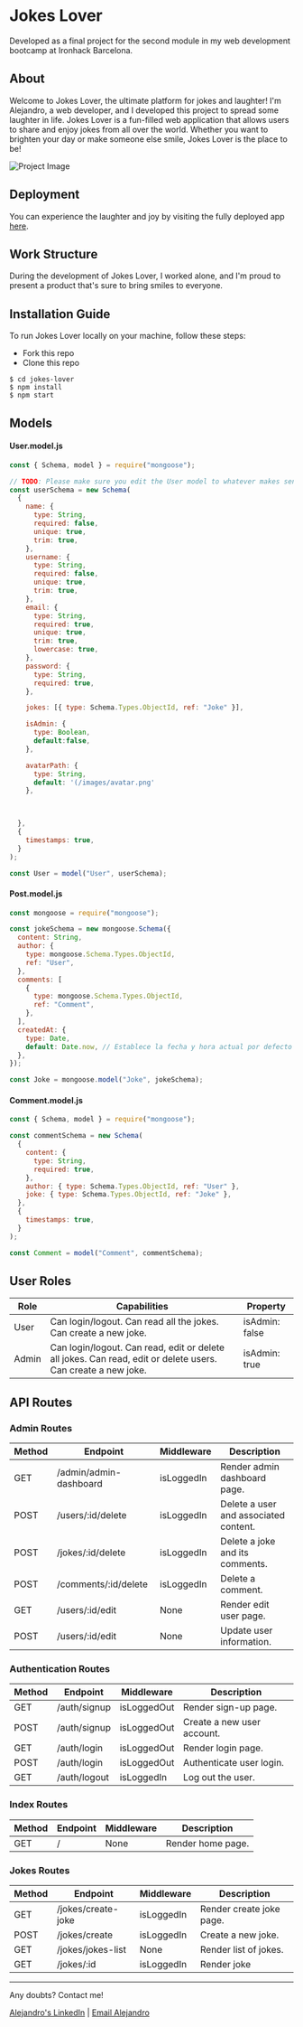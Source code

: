 # Jokes Lover

Developed as a final project for the second module in my web development bootcamp at Ironhack Barcelona.

## About
Welcome to Jokes Lover, the ultimate platform for jokes and laughter! I'm Alejandro, a web developer, and I developed this project to spread some laughter in life. Jokes Lover is a fun-filled web application that allows users to share and enjoy jokes from all over the world. Whether you want to brighten your day or make someone else smile, Jokes Lover is the place to be!

![Project Image](https://ichef.bbci.co.uk/news/800/cpsprodpb/16D11/production/_108175439_gettyimages-683702656.jpg "Project Image")

## Deployment
You can experience the laughter and joy by visiting the fully deployed app [here](https://jokes-lover-app.com).

## Work Structure
During the development of Jokes Lover, I worked alone, and I'm proud to present a product that's sure to bring smiles to everyone.

## Installation Guide
To run Jokes Lover locally on your machine, follow these steps:

- Fork this repo
- Clone this repo 

```shell
$ cd jokes-lover
$ npm install
$ npm start
```

## Models
#### User.model.js
```js
const { Schema, model } = require("mongoose");

// TODO: Please make sure you edit the User model to whatever makes sense in this case
const userSchema = new Schema(
  {
    name: {
      type: String,
      required: false,
      unique: true,
      trim: true,
    },
    username: {
      type: String,
      required: false,
      unique: true,
      trim: true,
    },
    email: {
      type: String,
      required: true,
      unique: true,
      trim: true,
      lowercase: true,
    },
    password: {
      type: String,
      required: true,
    },

    jokes: [{ type: Schema.Types.ObjectId, ref: "Joke" }],

    isAdmin: {
      type: Boolean,
      default:false,
    },

    avatarPath: { 
      type: String, 
      default: '(/images/avatar.png' 
    }, 
  


  },
  {
    timestamps: true,
  }
);

const User = model("User", userSchema);

```
#### Post.model.js
```js
const mongoose = require("mongoose");

const jokeSchema = new mongoose.Schema({
  content: String,
  author: {
    type: mongoose.Schema.Types.ObjectId,
    ref: "User",
  },
  comments: [
    {
      type: mongoose.Schema.Types.ObjectId,
      ref: "Comment",
    },
  ],
  createdAt: {
    type: Date,
    default: Date.now, // Establece la fecha y hora actual por defecto
  },
});

const Joke = mongoose.model("Joke", jokeSchema);

```
#### Comment.model.js
```js
const { Schema, model } = require("mongoose");

const commentSchema = new Schema(
  {
    content: {
      type: String,
      required: true,
    },
    author: { type: Schema.Types.ObjectId, ref: "User" },
    joke: { type: Schema.Types.ObjectId, ref: "Joke" },
  },
  {
    timestamps: true,
  }
);

const Comment = model("Comment", commentSchema);

```

## User Roles

| Role  | Capabilities                                        | Property   |
| ----- | -------------------------------------------------- | ---------- |
| User  | Can login/logout. Can read all the jokes. Can create a new joke. | isAdmin: false |
| Admin | Can login/logout. Can read, edit or delete all jokes. Can read, edit or delete users. Can create a new joke. | isAdmin: true |

## API Routes

### Admin Routes

| Method | Endpoint                    | Middleware           | Description                       |
| ------ | --------------------------- | -------------------- | --------------------------------- |
| GET    | /admin/admin-dashboard      | isLoggedIn           | Render admin dashboard page.       |
| POST   | /users/:id/delete           | isLoggedIn           | Delete a user and associated content. |
| POST   | /jokes/:id/delete           | isLoggedIn           | Delete a joke and its comments.    |
| POST   | /comments/:id/delete        | isLoggedIn           | Delete a comment.                  |
| GET    | /users/:id/edit             | None                 | Render edit user page.             |
| POST   | /users/:id/edit             | None                 | Update user information.           |

### Authentication Routes

| Method | Endpoint         | Middleware           | Description                       |
| ------ | ---------------- | -------------------- | --------------------------------- |
| GET    | /auth/signup     | isLoggedOut          | Render sign-up page.               |
| POST   | /auth/signup     | isLoggedOut          | Create a new user account.         |
| GET    | /auth/login      | isLoggedOut          | Render login page.                 |
| POST   | /auth/login      | isLoggedOut          | Authenticate user login.           |
| GET    | /auth/logout     | isLoggedIn           | Log out the user.                  |

### Index Routes

| Method | Endpoint  | Middleware | Description             |
| ------ | --------- | ---------- | ----------------------- |
| GET    | /         | None       | Render home page.       |

### Jokes Routes

| Method | Endpoint                 | Middleware           | Description                       |
| ------ | ------------------------ | -------------------- | --------------------------------- |
| GET    | /jokes/create-joke       | isLoggedIn           | Render create joke page.          |
| POST   | /jokes/create            | isLoggedIn           | Create a new joke.                |
| GET    | /jokes/jokes-list        | None                 | Render list of jokes.             |
| GET    | /jokes/:id               | isLoggedIn           | Render joke



---

Any doubts? Contact me!

[Alejandro's LinkedIn](https://www.linkedin.com/in/alejandrovdb/) | [Email Alejandro](mailto:alejandro.vdb@gmail.com.com)
